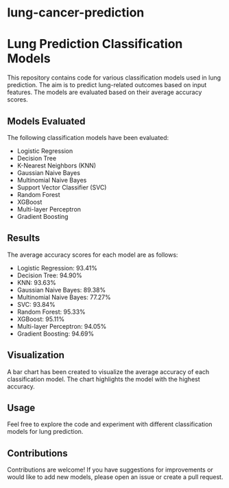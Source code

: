# lung-cancer-prediction

# Lung Prediction Classification Models

This repository contains code for various classification models used in lung prediction. The aim is to predict lung-related outcomes based on input features. The models are evaluated based on their average accuracy scores.

## Models Evaluated

The following classification models have been evaluated:

- Logistic Regression
- Decision Tree
- K-Nearest Neighbors (KNN)
- Gaussian Naive Bayes
- Multinomial Naive Bayes
- Support Vector Classifier (SVC)
- Random Forest
- XGBoost
- Multi-layer Perceptron
- Gradient Boosting

## Results

The average accuracy scores for each model are as follows:

- Logistic Regression: 93.41%
- Decision Tree: 94.90%
- KNN: 93.63%
- Gaussian Naive Bayes: 89.38%
- Multinomial Naive Bayes: 77.27%
- SVC: 93.84%
- Random Forest: 95.33%
- XGBoost: 95.11%
- Multi-layer Perceptron: 94.05%
- Gradient Boosting: 94.69%

## Visualization

A bar chart has been created to visualize the average accuracy of each classification model. The chart highlights the model with the highest accuracy.

## Usage

Feel free to explore the code and experiment with different classification models for lung prediction.

## Contributions

Contributions are welcome! If you have suggestions for improvements or would like to add new models, please open an issue or create a pull request.

